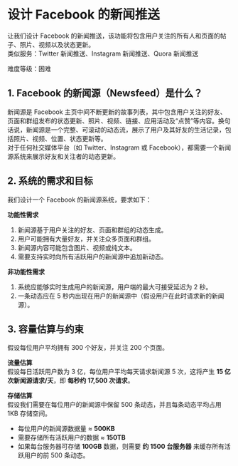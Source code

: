 # 设计 Facebook 的新闻推送  

让我们设计 Facebook 的新闻推送，该功能将包含用户关注的所有人和页面的帖子、照片、视频以及状态更新。  
类似服务：Twitter 新闻推送、Instagram 新闻推送、Quora 新闻推送  

难度等级：困难  

## 1. Facebook 的新闻源（Newsfeed）是什么？  
新闻源是 Facebook 主页中间不断更新的故事列表，其中包含用户关注的好友、页面和群组发布的状态更新、照片、视频、链接、应用活动及“点赞”等内容。换句话说，新闻源是一个完整、可滚动的动态流，展示了用户及其好友的生活记录，包括照片、视频、位置、状态更新等。  
对于任何社交媒体平台（如 Twitter、Instagram 或 Facebook），都需要一个新闻源系统来展示好友和关注者的动态更新。  

## 2. 系统的需求和目标  
我们设计一个 Facebook 的新闻源系统，要求如下：  

**功能性需求**  
1. 新闻源基于用户关注的好友、页面和群组的动态生成。  
2. 用户可能拥有大量好友，并关注众多页面和群组。  
3. 新闻源内容可能包含图片、视频或纯文本。  
4. 需要支持实时向所有活跃用户的新闻源中追加新动态。  

**非功能性需求**  
1. 系统应能够实时生成用户的新闻源，用户端的最大可接受延迟为 2 秒。  
2. 一条动态应在 5 秒内出现在用户的新闻源中（假设用户在此时请求新的新闻源）。  

## 3. 容量估算与约束  
假设每位用户平均拥有 300 个好友，并关注 200 个页面。  

**流量估算**  
假设每日活跃用户数为 3 亿，每位用户平均每天请求新闻源 5 次，这将产生 **15 亿次新闻源请求/天**，即 **每秒约 17,500 次请求**。  

**存储估算**  
假设我们需要在每位用户的新闻源中保留 500 条动态，并且每条动态平均占用 1KB 存储空间。  
- 每位用户的新闻源数据量 ≈ **500KB**  
- 需要存储所有活跃用户的数据 ≈ **150TB**  
- 如果每台服务器可存储 **100GB** 数据，则需要 **约 1500 台服务器** 来缓存所有活跃用户的前 500 条动态。
